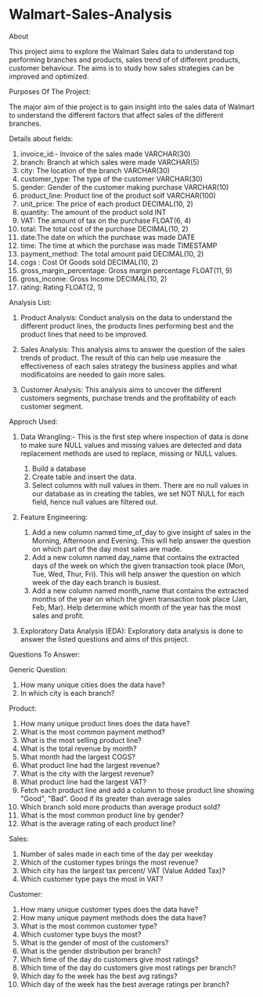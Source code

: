 # Walmart-Sales-Analysis

About

This project aims to explore the Walmart Sales data to understand top performing branches and products, sales trend of of different products, customer behaviour. The aims is to study how sales strategies can be improved and optimized. 

Purposes Of The Project: 

The major aim of thie project is to gain insight into the sales data of Walmart to understand the different factors that affect sales of the different branches.

Details about fields:

1. invoice_id:- Invoice of the sales made	VARCHAR(30)
2. branch: Branch at which sales were made	VARCHAR(5)
3. city: The location of the branch  VARCHAR(30)
4. customer_type:  The type of the customer	VARCHAR(30)
5. gender:	Gender of the customer making purchase	VARCHAR(10)
6. product_line:	Product line of the product solf	VARCHAR(100)
7. unit_price: 	The price of each product	DECIMAL(10, 2)
8. quantity: 	The amount of the product sold	INT
9. VAT:  The amount of tax on the purchase	FLOAT(6, 4)
10. total: The total cost of the purchase	DECIMAL(10, 2)
11. date:The date on which the purchase was made	DATE
12. time: The time at which the purchase was made	TIMESTAMP
13. payment_method:	The total amount paid	DECIMAL(10, 2)
14. cogs	: Cost Of Goods sold	DECIMAL(10, 2)
15. gross_margin_percentage:	Gross margin percentage	FLOAT(11, 9)
16. gross_income: 	Gross Income	DECIMAL(10, 2)
17. rating: 	Rating	FLOAT(2, 1)

Analysis List: 

1. Product Analysis: 
Conduct analysis on the data to understand the different product lines, the products lines performing best and the product lines that need to be improved.

2. Sales Analysis:
This analysis aims to answer the question of the sales trends of product. The result of this can help use measure the effectiveness of each sales strategy the business applies and what modificatoins are needed to gain more sales.

3. Customer Analysis:
This analysis aims to uncover the different customers segments, purchase trends and the profitability of each customer segment.

Approch Used:

1. Data Wrangling:- This is the first step where inspection of data is done to make sure NULL values and missing values are detected and data replacement methods are used to replace, missing or NULL values.
   1) Build a database
   2) Create table and insert the data.
   3) Select columns with null values in them. There are no null values in our database as in creating the tables, we set NOT NULL for each field, hence null values are 
      filtered out.

2. Feature Engineering:

   1) Add a new column named time_of_day to give insight of sales in the Morning, Afternoon and Evening. This will help answer the question on which part of the day most 
      sales are made.
   2) Add a new column named day_name that contains the extracted days of the week on which the given transaction took place (Mon, Tue, Wed, Thur, Fri). This will help 
      answer the question on which week of the day each branch is busiest.
   3) Add a new column named month_name that contains the extracted months of the year on which the given transaction took place (Jan, Feb, Mar). Help determine which month 
      of the year has the most sales and profit.

4. Exploratory Data Analysis (EDA): Exploratory data analysis is done to answer the listed questions and aims of this project.   

Questions To Answer:

Generic Question:

1. How many unique cities does the data have?
2. In which city is each branch?

Product:

1. How many unique product lines does the data have?
2. What is the most common payment method?
3. What is the most selling product line?
4. What is the total revenue by month?
5. What month had the largest COGS?
6. What product line had the largest revenue?
7. What is the city with the largest revenue?
8. What product line had the largest VAT?
9. Fetch each product line and add a column to those product line showing "Good", "Bad". Good if its greater than average sales
10. Which branch sold more products than average product sold?
11. What is the most common product line by gender?
12. What is the average rating of each product line?


Sales:

1. Number of sales made in each time of the day per weekday
2. Which of the customer types brings the most revenue?
3. Which city has the largest tax percent/ VAT (Value Added Tax)?
4. Which customer type pays the most in VAT?

Customer:

1. How many unique customer types does the data have?
2. How many unique payment methods does the data have?
3. What is the most common customer type?
4. Which customer type buys the most?
5. What is the gender of most of the customers?
6. What is the gender distribution per branch?
7. Which time of the day do customers give most ratings?
8. Which time of the day do customers give most ratings per branch?
9. Which day fo the week has the best avg ratings?
10. Which day of the week has the best average ratings per branch?

   
